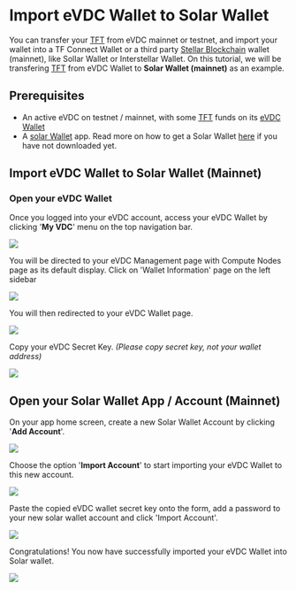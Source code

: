 # Import eVDC Wallet to Solar Wallet

You can transfer your [TFT](threefold__threefold_token) from eVDC mainnet or testnet, and import your wallet into a TF Connect Wallet or a third party [Stellar Blockchain](threefold__stellar_blockchain) wallet (mainnet), like Sollar Wallet or Interstellar Wallet. On this tutorial, we will be transfering [TFT](threefold__threefold_token) from eVDC Wallet to **Solar Wallet (mainnet)** as an example.

## Prerequisites

- An active eVDC on testnet / mainnet, with some [TFT](threefold__threefold_token) funds on its [eVDC Wallet](cloud__evdc_wallet.md)
- A [solar Wallet](https://solarwallet.io) app. Read more on how to get a Solar Wallet [here](sdk__solar_wallet.md) if you have not downloaded yet.

## Import eVDC Wallet to Solar Wallet (Mainnet)

### Open your eVDC Wallet

Once you logged into your eVDC account, access your eVDC Wallet by clicking '**My VDC**' menu on the top navigation bar.

![](cloud__myvdc.png  )

You will be directed to your eVDC Management page with Compute Nodes page as its default display. Click on 'Wallet Information' page on the left sidebar

![](cloud__walletpage.png  )

You will then redirected to your eVDC Wallet page.

![](cloud__walletinfo.png  )

Copy your eVDC Secret Key. _(Please copy secret key, not your wallet address)_

![](cloud__copy_secret.png  )

## Open your Solar Wallet App / Account (Mainnet)

On your app home screen, create a new Solar Wallet Account by clicking '**Add Account**'.

![](cloud__add_account.png  )

Choose the option '**Import Account**' to start importing your eVDC Wallet to this new account.

![](cloud__account_option.png  )

Paste the copied eVDC wallet secret key onto the form, add a password to your new solar wallet account and click 'Import Account'.

![](cloud__import_account.png  )

Congratulations! You now have successfully imported your eVDC Wallet into Solar wallet.

![](cloud__newwallet.png  )